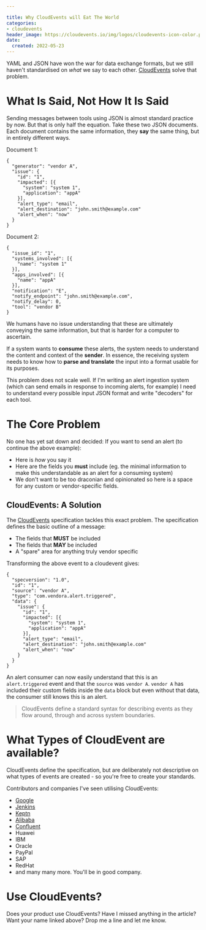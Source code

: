 ```yaml
---

title: Why CloudEvents will Eat The World
categories:
- cloudevents
header_image: https://cloudevents.io/img/logos/cloudevents-icon-color.png
date:
  created: 2022-05-23
---
```


YAML and JSON have won the war for data exchange formats, but we still haven't standardised on *what* we say to each other. [CloudEvents](https://cloudevents.io) solve that problem.

<!-- more -->

# What Is Said, Not How It Is Said

Sending messages between tools using JSON is almost standard practice by now. But that is only half the equation. Take these two JSON documents. Each document contains the same information, they **say** the same thing, but in entirely different ways.

Document 1:
```
{
  "generator": "vendor A",
  "issue": {
    "id": "1",
    "impacted": [{
      "system": "system 1",
      "application": "appA" 
    }],
    "alert_type": "email",
    "alert_destination": "john.smith@example.com"
    "alert_when": "now"
  }
}
```

Document 2:
```
{
  "issue_id": "1",
  "systems_involved": [{
    "name": "system 1"
  }],
  "apps_involved": [{
    "name": "appA"
  }],
  "notification": "E",
  "notify_endpoint": "john.smith@example.com",
  "notify_delay": 0,
  "tool": "vendor B"
}
```

We humans have no issue understanding that these are ultimately conveying the same information, but that is harder for a computer to ascertain.

If a system wants to **consume** these alerts, the system needs to understand the content and context of the **sender**. In essence, the receiving system needs to know how to **parse and translate** the input into a format usable for its purposes.

This problem does not scale well. If I'm writing an alert ingestion system (which can send emails in response to incoming alerts, for example) I need to understand every possible input JSON format and write "decoders" for each tool.

# The Core Problem
No one has yet sat down and decided: If you want to send an alert (to continue the above example):
- Here is *how* you say it
- Here are the fields you **must** include (eg. the minimal information to make this understandable as an alert for a consuming system)
- We don't want to be too draconian and opinionated so here is a space for any custom or vendor-specific fields.

## CloudEvents: A Solution

The [CloudEvents](https://cloudevents.io) specification tackles this exact problem. The specification defines the basic outline of a message:

- The fields that **MUST** be included
- The fields that **MAY** be included
- A "spare" area for anything truly vendor specific

Transforming the above event to a cloudevent gives:

```
{
  "specversion": "1.0",
  "id": "1",
  "source": "vendor A",
  "type": "com.vendora.alert.triggered",
  "data": {
    "issue": {
      "id": "1",
      "impacted": [{
        "system": "system 1",
        "application": "appA" 
      }],
      "alert_type": "email",
      "alert_destination": "john.smith@example.com"
      "alert_when": "now"
    }
  }
}
```

An alert consumer can now easily understand that this is an `alert.triggered` event and that the `source` was `vendor A`. `vendor A` has included their custom fields inside the `data` block but even without that data, the consumer still knows this is an alert.

> CloudEvents define a standard syntax for describing events as they flow around, through and across system boundaries.

# What Types of CloudEvent are available?

CloudEvents define the specification, but are deliberately not descriptive on what types of events are created - so you're free to create your standards.

Contributors and companies I've seen utilising CloudEvents:

- [Google](https://github.com/googleapis/google-cloudevents)
- [Jenkins](https://github.com/jenkinsci/cloudevents-plugin)
- [Keptn](https://github.com/keptn/spec)
- [Alibaba](https://github.com/alibaba)
- [Confluent](https://github.com/confluentinc/event-streaming-patterns/blob/main/docs/event/event-envelope.md)
- Huawei
- IBM
- Oracle
- PayPal
- SAP
- RedHat
- and many many more. You'll be in good company.

# Use CloudEvents?
Does your product use CloudEvents? Have I missed anything in the article?
Want your name linked above? Drop me a line and let me know.
